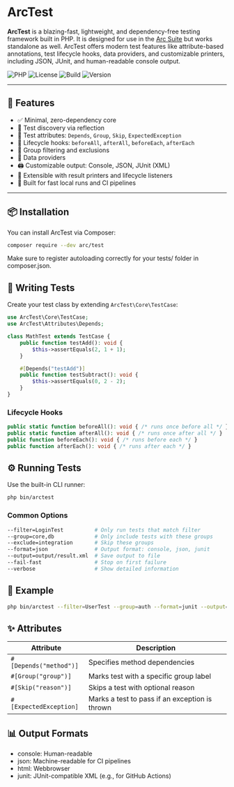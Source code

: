 # ArcTest

**ArcTest** is a blazing-fast, lightweight, and dependency-free testing framework built in PHP. It is designed for use in the [Arc Suite](https://github.com/tosjreiling) but works standalone as well. ArcTest offers modern test features like attribute-based annotations, test lifecycle hooks, data providers, and customizable printers, including JSON, JUnit, and human-readable console output.

![PHP](https://img.shields.io/badge/php-8.2+-blue)
![License](https://img.shields.io/github/license/tosjreiling/ArcTest)
![Build](https://img.shields.io/github/actions/workflow/status/tosjreiling/ArcTest/test.yml)
![Version](https://img.shields.io/github/v/release/tosjreiling/ArcTest)

---

## 🚀 Features

- ✅ Minimal, zero-dependency core
- 🧪 Test discovery via reflection
- 🧷 Test attributes: `Depends`, `Group`, `Skip`, `ExpectedException`
- 🔁 Lifecycle hooks: `beforeAll`, `afterAll`, `beforeEach`, `afterEach`
- 📂 Group filtering and exclusions
- 🧵 Data providers
- 🖨️ Customizable output: Console, JSON, JUnit (XML)
- 🧩 Extensible with result printers and lifecycle listeners
- 🧠 Built for fast local runs and CI pipelines

---

## 📦 Installation

You can install ArcTest via Composer:

```bash
composer require --dev arc/test
```

Make sure to register autoloading correctly for your tests/ folder in composer.json.

## 🧪 Writing Tests
Create your test class by extending `ArcTest\Core\TestCase`:

```php
use ArcTest\Core\TestCase;
use ArcTest\Attributes\Depends;

class MathTest extends TestCase {
    public function testAdd(): void {
        $this->assertEquals(2, 1 + 1);
    }

    #[Depends("testAdd")]
    public function testSubtract(): void {
        $this->assertEquals(0, 2 - 2);
    }
}
```

### Lifecycle Hooks
```php
public static function beforeAll(): void { /* runs once before all */ }
public static function afterAll(): void { /* runs once after all */ }
public function beforeEach(): void { /* runs before each */ }
public function afterEach(): void { /* runs after each */ }
```

## ⚙️ Running Tests
Use the built-in CLI runner:

```bash
php bin/arctest
```

### Common Options

```bash
--filter=LoginTest          # Only run tests that match filter
--group=core,db             # Only include tests with these groups
--exclude=integration       # Skip these groups
--format=json               # Output format: console, json, junit
--output=output/result.xml  # Save output to file
--fail-fast                 # Stop on first failure
--verbose                   # Show detailed information
```

## 📄 Example
```bash
php bin/arctest --filter=UserTest --group=auth --format=junit --output=reports/junit.xml
```

## ✨ Attributes
| Attribute              | Description                                    |
| ---------------------- | ---------------------------------------------- |
| `#[Depends("method")]` | Specifies method dependencies                  |
| `#[Group("group")]`    | Marks test with a specific group label         |
| `#[Skip("reason")]`    | Skips a test with optional reason              |
| `#[ExpectedException]` | Marks a test to pass if an exception is thrown |

## 📊 Output Formats
- console: Human-readable
- json: Machine-readable for CI pipelines
- html: Webbrowser
- junit: JUnit-compatible XML (e.g., for GitHub Actions)

